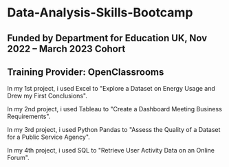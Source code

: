 # Data-Analysis-Skills-Bootcamp

## Funded by Department for Education UK, Nov 2022 – March 2023 Cohort
## Training Provider: OpenClassrooms

In my 1st project, i used Excel to "Explore a Dataset on Energy Usage and Drew my First Conclusions".

In my 2nd project, i used Tableau to "Create a Dashboard Meeting Business Requirements".   

In my 3rd project, i used Python Pandas to "Assess the Quality of a Dataset for a Public Service Agency".

In my 4th project, i used SQL to "Retrieve User Activity Data on an Online Forum".
